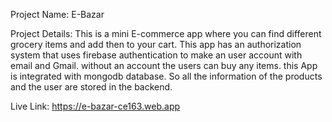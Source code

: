 Project Name: E-Bazar

Project Details: This is a mini E-commerce app where you can find different grocery items and add then to your cart. This app has an authorization system that uses firebase authentication to make an user account with email and Gmail. without an account the users can buy any items. this App is integrated with mongodb database. So all the information of the products and the user are stored in the backend. 

Live Link: https://e-bazar-ce163.web.app
